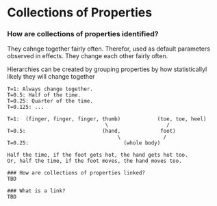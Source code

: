 Collections of Properties
=========================

### How are collections of properties identified?

They cahnge together fairly often.
Therefor, used as default parameters observed in effects.
They change each other fairly often.

Hierarchies can be created by grouping properties by how statisticallyl likely they will change together

```
T=1: Always change together.
T=0.5: Half of the time.
T=0.25: Quarter of the time.
T=0.125: ...
```
```
T=1:  (finger, finger, finger, thumb)            (toe, toe, heel)
                                \                   /
T=0.5:                         (hand,             foot)
                                    \              /
T=0.25:                               (whole body)

Half the time, if the foot gets hot, the hand gets hot too.
Or, half the time, if the foot moves, the hand moves too.

### How are collections of properties linked?
TBD

### What is a link?
TBD

